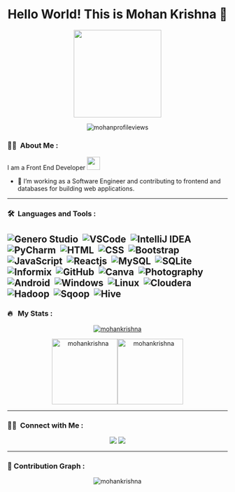 <h1 align="center">Hello World! This is Mohan Krishna 👋</h1>
<p align="center">
  <img src="https://camo.githubusercontent.com/9afefcbff89a66b497e623146404d0e0d51fd46d9cd4039f8580a339a2ad9cbc/68747470733a2f2f6d69726f2e6d656469756d2e636f6d2f6d61782f323830302f312a4255376630324c655165454c7a747178613865436d772e676966" height="200"/>
</p>
<p align="center"><img src="https://komarev.com/ghpvc/?username=mohankrishna02&style=flat-square&color=blue" alt="mohanprofileviews"/></p>

### :woman_technologist: &nbsp;About Me :
I am a Front End Developer <img src="https://media.giphy.com/media/WUlplcMpOCEmTGBtBW/giphy.gif" width="30">
- 🔭 I’m working as a Software Engineer and contributing to frontend and databases for building web applications.

---
### 🛠 &nbsp;Languages and Tools :

![Genero Studio](https://img.shields.io/badge/-Genero%20Studio-05122A?style=flat&logo=Generostudio)&nbsp;
![VSCode](https://img.shields.io/badge/-VSCode-05122A?style=falt&logo=VisualStudioCode)&nbsp;
![IntelliJ IDEA](https://img.shields.io/badge/-IntelliJ%20IDEA-05122A?style=flat&logo=IntelliJ%20IDEA)&nbsp;
![PyCharm](https://img.shields.io/badge/-PyCharm-05122A?style=flat&logo=PyCharm)&nbsp;
![HTML](https://img.shields.io/badge/-HTML-05122A?style=flat&logo=HTML5)&nbsp;
![CSS](https://img.shields.io/badge/-CSS-05122A?style=flat&logo=CSS3&logoColor=1572B6)&nbsp;
![Bootstrap](https://img.shields.io/badge/-Bootstrap-05122A?style=flat&logo=Bootstrap)&nbsp;
![JavaScript](https://img.shields.io/badge/-JavaScript-05122A?style=flat&logo=javascript)&nbsp;
![Reactjs](https://img.shields.io/badge/-Reactjs-05122A?style+flat&logo=react)&nbsp;
![MySQL](https://img.shields.io/badge/-MySQL-05122A?style=flat&logo=mysql&logoColor=FFA518)&nbsp;
![SQLite](https://img.shields.io/badge/-SQLite-05122A?style=flat&logo=sqlite)&nbsp;
![Informix](https://img.shields.io/badge/-Informix-05122A?style=flat&logo=IBM)&nbsp;
![GitHub](https://img.shields.io/badge/-GitHub-05122A?style=flat&logo=github)&nbsp;
![Canva](https://img.shields.io/badge/-Canva-05122A?style=flat&logo=canva)&nbsp;
![Photography](https://img.shields.io/badge/-Photography-05122A?style=flat&logo=photobucket)&nbsp;
![Android](https://img.shields.io/badge/-Android-05122A?style=flat&logo=android)&nbsp;
![Windows](https://img.shields.io/badge/-Windows-05122A?style=flat&logo=windows)&nbsp;
![Linux](https://img.shields.io/badge/-Linux-05122A?style=flat&logo=linux)&nbsp;
![Cloudera](https://img.shields.io/badge/-Cloudera-05122A?style=flat&logo=Cloudera)&nbsp;
![Hadoop](https://img.shields.io/badge/-Hadoop-05122A?style=flat&logo=Apache%20Hadoop)&nbsp;
![Sqoop](https://img.shields.io/badge/-Sqoop-05122A?style=flat&logo=Apache%20Sqoop)&nbsp;
![Hive](https://img.shields.io/badge/-Hive-05122A?style=flat&logo=ApacheHive)&nbsp;
---

### 🔥 &nbsp; My Stats :

<p align="center">
  <a href="https://github.com/mohankrishna02">
  <img src="https://github-readme-streak-stats.herokuapp.com?user=mohankrishna02&theme=vision-friendly-dark" alt="mohankrishna"/>
</a>
</p>

<p align="center">
<img  src="https://github-readme-stats.vercel.app/api/top-langs?username=mohankrishna02&langs_count=10&show_icons=true&locale=en&layout=compact&theme=vision-friendly-dark" alt="mohankrishna" height=150px/><img  src="https://github-readme-stats.vercel.app/api?username=mohankrishna02&show_icons=true&locale=en&theme=vision-friendly-dark" alt="mohankrishna" height=150px />
  </p>

---

### 🤝🏻 &nbsp;Connect with Me :

<p align="center">
  <a href="https://www.linkedin.com/in/mohan-krishna-p-3351651bb/"><img src="https://img.shields.io/badge/-LinkedIn-0077B5?style=flat&logo=Linkedin&logoColor=white"/></a>
  <a href="mailto:mohan.02.krishna@gmail.com"><img src="https://img.shields.io/badge/-Mail-D14836?style=flat&logo=Gmail&logoColor=white"/></a>
</p>

---

### 🤖 Contribution Graph :

<p align="center">
<img src="https://github-readme-activity-graph.cyclic.app/graph?username=mohankrishna02&theme=github-compact" alt="mohankrishna"/>
</p>

<!--
**mohankrishna02/mohankrishna02** is a ✨ _special_ ✨ repository because its `README.md` (this file) appears on your GitHub profile.

Here are some ideas to get you started:

- 🔭 I’m currently working on ...
- 🌱 I’m currently learning ...
- 👯 I’m looking to collaborate on ...
- 🤔 I’m looking for help with ...
- 💬 Ask me about ...
- 📫 How to reach me: ...
- 😄 Pronouns: ...
- ⚡ Fun fact: ...
-->
